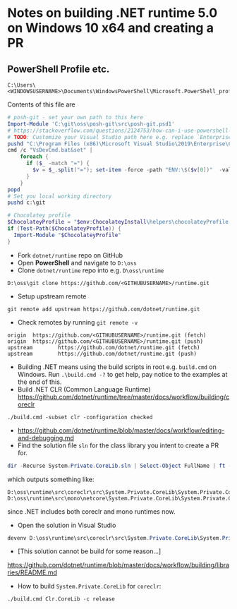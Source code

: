 # Notes on building .NET runtime 5.0 on Windows 10 x64 and creating a PR

## PowerShell Profile etc.
```
C:\Users\<WINDOWSUSERNAME>\Documents\WindowsPowerShell\Microsoft.PowerShell_profile.ps1
```
Contents of this file are
```powershell
# posh-git - set your own path to this here
Import-Module 'C:\git\oss\posh-git\src\posh-git.psd1'
# https://stackoverflow.com/questions/2124753/how-can-i-use-powershell-with-the-visual-studio-command-prompt
# TODO: Customize your Visual Studio path here e.g. replace `Enterprise` with `Community`
pushd "C:\Program Files (x86)\Microsoft Visual Studio\2019\Enterprise\Common7\Tools"
cmd /c "VsDevCmd.bat&set" |
    foreach {
      if ($_ -match "=") {
        $v = $_.split("="); set-item -force -path "ENV:\$($v[0])"  -value "$($v[1])"
      }
    }
popd
# Set you local working directory
pushd c:\git

# Chocolatey profile
$ChocolateyProfile = "$env:ChocolateyInstall\helpers\chocolateyProfile.psm1"
if (Test-Path($ChocolateyProfile)) {
  Import-Module "$ChocolateyProfile"
}
```

* Fork `dotnet/runtime` repo on GitHub
* Open **PowerShell** and navigate to `D:\oss`
* Clone `dotnet/runtime` repo into e.g. `D\oss\runtime`
```
D:\oss\git clone https://github.com/<GITHUBUSERNAME>/runtime.git
```
* Setup upstream remote
```
git remote add upstream https://github.com/dotnet/runtime.git
```
* Check remotes by running `git remote -v`
```
origin  https://github.com/<GITHUBUSERNAME>/runtime.git (fetch)
origin  https://github.com/<GITHUBUSERNAME>/runtime.git (push)
upstream        https://github.com/dotnet/runtime.git (fetch)
upstream        https://github.com/dotnet/runtime.git (push)
```

* Building .NET means using the build scripts in root e.g. `build.cmd` on Windows. Run `.\build.cmd -?` to get help, pay notice to the
  examples at the end of this.
* Build .NET CLR (Common Language Runtime)
  https://github.com/dotnet/runtime/tree/master/docs/workflow/building/coreclr
```
./build.cmd -subset clr -configuration checked
```
* https://github.com/dotnet/runtime/blob/master/docs/workflow/editing-and-debugging.md
* Find the solution file `sln` for the class library you intent
  to create a PR for.
```powershell
dir -Recurse System.Private.CoreLib.sln | Select-Object FullName | ft -a -h
```
  which outputs something like:
```
D:\oss\runtime\src\coreclr\src\System.Private.CoreLib\System.Private.CoreLib.sln
D:\oss\runtime\src\mono\netcore\System.Private.CoreLib\System.Private.CoreLib.sln
```
  since .NET includes both coreclr and mono runtimes now.
* Open the solution in Visual Studio
```powershell
devenv D:\oss\runtime\src\coreclr\src\System.Private.CoreLib\System.Private.CoreLib.sln
```
* [This solution cannot be build for some reason...]

https://github.com/dotnet/runtime/blob/master/docs/workflow/building/libraries/README.md

* How to build `System.Private.CoreLib` for `coreclr`:
```
./build.cmd Clr.CoreLib -c release
```